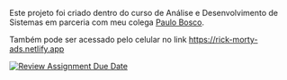 Este projeto foi criado dentro do curso de Análise e Desenvolvimento de Sistemas em parceria com meu colega [Paulo Bosco](https://github.com/PauloBosco).

Também pode ser acessado pelo celular no link https://rick-morty-ads.netlify.app



[![Review Assignment Due Date](https://classroom.github.com/assets/deadline-readme-button-24ddc0f5d75046c5622901739e7c5dd533143b0c8e959d652212380cedb1ea36.svg)](https://classroom.github.com/a/FRBnB0cW)
